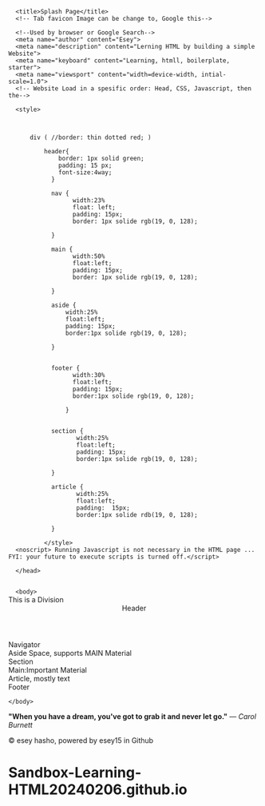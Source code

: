 <!DOCTYPE html>
 <html lang="en" dir="ltr">
  <head>
      <!-- used by the keyboard--> 
      <meta charset="utf-8"
      
      <title>Splash Page</title>
      <!-- Tab favicon Image can be change to, Google this-->

      <!--Used by browser or Google Search-->
      <meta name="author" content="Esey">
      <meta name="description" content="Lerning HTML by building a simple Website">
      <meta name="keyboard" content="Learning, htmll, boilerplate, starter">
      <meta name="viewsport" content="width=device-width, intial-scale=1.0">
      <!-- Website Load in a spesific order: Head, CSS, Javascript, then the-->
      
      <style>
      
      

          div ( //border: thin dotted red; )
          
              header{
                  border: 1px solid green;
                  padding: 15 px;
                  font-size:4way;
                }

                nav {
                      width:23%
                      float: left;
                      padding: 15px;
                      border: 1px solide rgb(19, 0, 128);

                } 
                
                main {
                      width:50%
                      float:left;
                      padding: 15px;
                      border: 1px solide rgb(19, 0, 128);
                
                }
                
                aside {
                    width:25%
                    float:left;
                    padding: 15px;
                    border:1px solide rgb(19, 0, 128);
                
                }
                

                footer {
                      width:30%
                      float:left;
                      padding: 15px;
                      border:1px solide rgb(19, 0, 128);
                 
                    }     

                 
                section {
                       width:25%
                       float:left;
                       padding: 15px;
                       border:1px solide rgb(19, 0, 128);  
                    
                }     
                      
                article {
                       width:25%
                       float:left;
                       padding:  15px;
                       border:1px solide rdb(19, 0, 128);
                
                }    

              </style>
      <noscript> Running Javascript is not necessary in the HTML page ... FYI: your future to execute scripts is turned off.</script>
      
      </head> 
    
    
      <body>

  <!-- Start here, BODY Semantic Tags-->
  <body>
      <div>This is a Division</div>
      <header> Header </header>
      <nav> Navigator </nav>
      <aside> Aside Space, supports MAIN Material </aside>
      <section> Section </section>
      <main> Main:Important Material </main>
      <article> Article, mostly text </article>
      <footer> Footer </footer>
        
    </body>
   <footer>
      <blockquote cite="">
          <!-- Data Accessed 20240214-->
      </blockquote>
      <P>
          <strong>"When you have a dream, you've got to grab it and never let go."</strong> 
            <em>— Carol Burnett</em>
    </P>
        <p>&copy esey hasho, powered by esey15 in Github</p>
        <!-- Other information possible like Number of Visitor, location, author contract information-->
  </footer>  

  </html>

# Sandbox-Learning-HTML20240206.github.io
<!DOCTYPE html>
<html>

</html>
